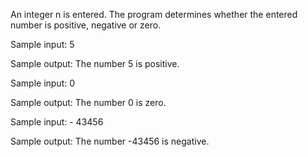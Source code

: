 An integer n is entered. The program determines whether the entered number is positive, negative or zero.

Sample input: 5

Sample output: The number 5 is positive.

Sample input: 0

Sample output: The number 0 is zero.

Sample input: - 43456

Sample output: The number -43456 is negative.
